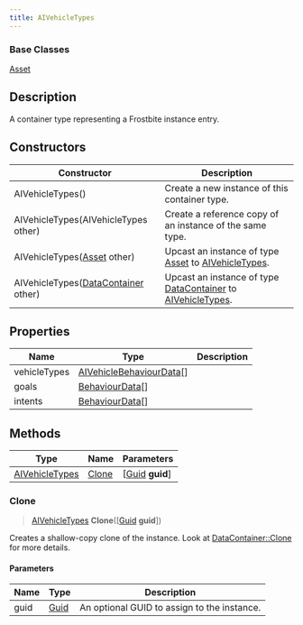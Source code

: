 ```yaml
---
title: AIVehicleTypes
---
```

### Base Classes

[Asset](/vext/ref/fb/asset/)

## Description

A container type representing a Frostbite instance entry.

## Constructors

| Constructor                                                               | Description                                                                                                         |
| ------------------------------------------------------------------------- | ------------------------------------------------------------------------------------------------------------------- |
| AIVehicleTypes()                                                          | Create a new instance of this container type.                                                                       |
| AIVehicleTypes(AIVehicleTypes other)                                      | Create a reference copy of an instance of the same type.                                                            |
| AIVehicleTypes([Asset](/vext/ref/fb/asset/) other)                                      | Upcast an instance of type [Asset](/vext/ref/fb/asset/) to [AIVehicleTypes](/vext/ref/fb/aivehicletypes/).                                      |
| AIVehicleTypes([DataContainer](/vext/ref/shared/class/datacontainer) other) | Upcast an instance of type [DataContainer](/vext/ref/shared/class/datacontainer) to [AIVehicleTypes](/vext/ref/fb/aivehicletypes/). |

## Properties

| Name         | Type                                                 | Description |
| ------------ | ---------------------------------------------------- | ----------- |
| vehicleTypes | [AIVehicleBehaviourData](/vext/ref/fb/aivehiclebehaviourdata/)\[\] |             |
| goals        | [BehaviourData](/vext/ref/fb/behaviourdata/)\[\]                   |             |
| intents      | [BehaviourData](/vext/ref/fb/behaviourdata/)\[\]                   |             |

## Methods

| Type                             | Name            | Parameters                                     |
| -------------------------------- | --------------- | ---------------------------------------------- |
| [AIVehicleTypes](/vext/ref/fb/aivehicletypes/) | [Clone](#clone) | \[[Guid](/vext/ref/shared/class/guid) **guid**\] |

### Clone

> [AIVehicleTypes](/vext/ref/fb/aivehicletypes/) **Clone**(\[[Guid](/vext/ref/shared/class/guid) **guid**\])

Creates a shallow-copy clone of the instance. Look at [DataContainer::Clone](/vext/ref/shared/class/datacontainer#clone) for more details.

#### Parameters

| Name | Type         | Description                                 |
| ---- | ------------ | ------------------------------------------- |
| guid | [Guid](/vext/ref/shared/class/guid/) | An optional GUID to assign to the instance. |
